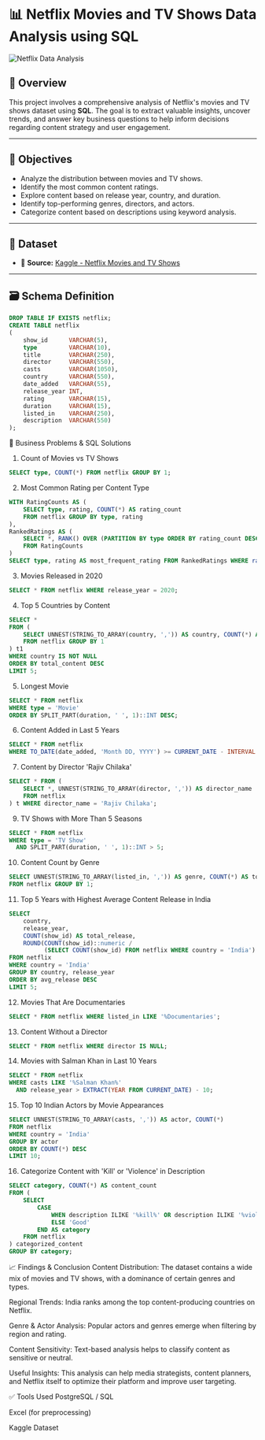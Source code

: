# 📊 Netflix Movies and TV Shows Data Analysis using SQL

![Netflix Data Analysis](https://github.com/user-attachments/assets/172fea6a-930e-46b9-823b-eadfebc7d760)

## 📌 Overview

This project involves a comprehensive analysis of Netflix's movies and TV shows dataset using **SQL**. The goal is to extract valuable insights, uncover trends, and answer key business questions to help inform decisions regarding content strategy and user engagement.

---

## 🎯 Objectives

- Analyze the distribution between movies and TV shows.
- Identify the most common content ratings.
- Explore content based on release year, country, and duration.
- Identify top-performing genres, directors, and actors.
- Categorize content based on descriptions using keyword analysis.

---

## 📂 Dataset

- 📌 **Source:** [Kaggle - Netflix Movies and TV Shows](https://www.kaggle.com/datasets/shivamb/netflix-shows?resource=download)

---

## 🗃️ Schema Definition

```sql
DROP TABLE IF EXISTS netflix;
CREATE TABLE netflix
(
    show_id      VARCHAR(5),
    type         VARCHAR(10),
    title        VARCHAR(250),
    director     VARCHAR(550),
    casts        VARCHAR(1050),
    country      VARCHAR(550),
    date_added   VARCHAR(55),
    release_year INT,
    rating       VARCHAR(15),
    duration     VARCHAR(15),
    listed_in    VARCHAR(250),
    description  VARCHAR(550)
);
```
🧠 Business Problems & SQL Solutions
1. Count of Movies vs TV Shows

```sql
SELECT type, COUNT(*) FROM netflix GROUP BY 1;
```

2. Most Common Rating per Content Type

```sql
WITH RatingCounts AS (
    SELECT type, rating, COUNT(*) AS rating_count
    FROM netflix GROUP BY type, rating
),
RankedRatings AS (
    SELECT *, RANK() OVER (PARTITION BY type ORDER BY rating_count DESC) AS rank
    FROM RatingCounts
)
SELECT type, rating AS most_frequent_rating FROM RankedRatings WHERE rank = 1;
```

3. Movies Released in 2020

```sql
SELECT * FROM netflix WHERE release_year = 2020;
```

4. Top 5 Countries by Content

```sql
SELECT *
FROM (
    SELECT UNNEST(STRING_TO_ARRAY(country, ',')) AS country, COUNT(*) AS total_content
    FROM netflix GROUP BY 1
) t1
WHERE country IS NOT NULL
ORDER BY total_content DESC
LIMIT 5;
```

5. Longest Movie

```sql
SELECT * FROM netflix
WHERE type = 'Movie'
ORDER BY SPLIT_PART(duration, ' ', 1)::INT DESC;
```

6. Content Added in Last 5 Years

```sql
SELECT * FROM netflix
WHERE TO_DATE(date_added, 'Month DD, YYYY') >= CURRENT_DATE - INTERVAL '5 years';
```

7. Content by Director 'Rajiv Chilaka'

```sql
SELECT * FROM (
    SELECT *, UNNEST(STRING_TO_ARRAY(director, ',')) AS director_name
    FROM netflix
) t WHERE director_name = 'Rajiv Chilaka';
```

9. TV Shows with More Than 5 Seasons

```sql
SELECT * FROM netflix
WHERE type = 'TV Show'
  AND SPLIT_PART(duration, ' ', 1)::INT > 5;
```

10. Content Count by Genre

```sql
SELECT UNNEST(STRING_TO_ARRAY(listed_in, ',')) AS genre, COUNT(*) AS total_content
FROM netflix GROUP BY 1;
```

11. Top 5 Years with Highest Average Content Release in India

```sql
SELECT 
    country,
    release_year,
    COUNT(show_id) AS total_release,
    ROUND(COUNT(show_id)::numeric /
          (SELECT COUNT(show_id) FROM netflix WHERE country = 'India')::numeric * 100, 2) AS avg_release
FROM netflix
WHERE country = 'India'
GROUP BY country, release_year
ORDER BY avg_release DESC
LIMIT 5;
```

12. Movies That Are Documentaries

```sql
SELECT * FROM netflix WHERE listed_in LIKE '%Documentaries';
```

13. Content Without a Director

```sql
SELECT * FROM netflix WHERE director IS NULL;
```

14. Movies with Salman Khan in Last 10 Years

```sql
SELECT * FROM netflix
WHERE casts LIKE '%Salman Khan%'
  AND release_year > EXTRACT(YEAR FROM CURRENT_DATE) - 10;
```

15. Top 10 Indian Actors by Movie Appearances

```sql
SELECT UNNEST(STRING_TO_ARRAY(casts, ',')) AS actor, COUNT(*)
FROM netflix
WHERE country = 'India'
GROUP BY actor
ORDER BY COUNT(*) DESC
LIMIT 10;
```

16. Categorize Content with 'Kill' or 'Violence' in Description

```sql
SELECT category, COUNT(*) AS content_count
FROM (
    SELECT 
        CASE 
            WHEN description ILIKE '%kill%' OR description ILIKE '%violence%' THEN 'Bad'
            ELSE 'Good'
        END AS category
    FROM netflix
) categorized_content
GROUP BY category;
```

📈 Findings & Conclusion
Content Distribution: The dataset contains a wide mix of movies and TV shows, with a dominance of certain genres and types.

Regional Trends: India ranks among the top content-producing countries on Netflix.

Genre & Actor Analysis: Popular actors and genres emerge when filtering by region and rating.

Content Sensitivity: Text-based analysis helps to classify content as sensitive or neutral.

Useful Insights: This analysis can help media strategists, content planners, and Netflix itself to optimize their platform and improve user targeting.

✅ Tools Used
PostgreSQL / SQL

Excel (for preprocessing)

Kaggle Dataset
